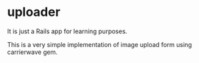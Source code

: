 # uploader

It is just a Rails app for learning purposes.

This is a very simple implementation of image upload form using carrierwave gem.

